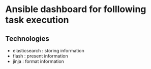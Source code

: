 # Ansible dashboard for folllowing task execution

## Technologies 
* elasticsearch : storing information
* flash : present information
* jinja : format information

